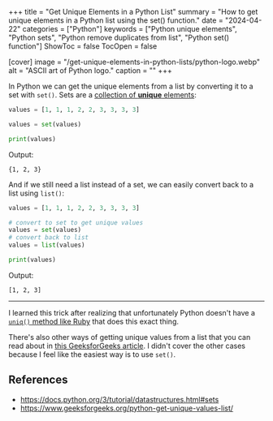 +++
title = "Get Unique Elements in a Python List"
summary = "How to get unique elements in a Python list using the set() function."
date = "2024-04-22"
categories = ["Python"]
keywords = ["Python unique elements", "Python sets", "Python remove duplicates from list", "Python set() function"]
ShowToc = false
TocOpen = false

[cover]
image = "/get-unique-elements-in-python-lists/python-logo.webp"
alt = "ASCII art of Python logo."
caption = ""
+++

In Python we can get the unique elements from a list by converting it to a set with `set()`. Sets are a [collection of **unique** elements](https://docs.python.org/3/tutorial/datastructures.html#sets):

```python
values = [1, 1, 1, 2, 2, 3, 3, 3, 3]

values = set(values)

print(values)
```

Output:

```
{1, 2, 3}
```

And if we still need a list instead of a set, we can easily convert back to a list using `list()`:

```python
values = [1, 1, 1, 2, 2, 3, 3, 3, 3]

# convert to set to get unique values
values = set(values)
# convert back to list
values = list(values)

print(values)
```

Output:

```
[1, 2, 3]
```

---

I learned this trick after realizing that unfortunately Python doesn't have a [`uniq()` method like Ruby](https://apidock.com/ruby/Array/uniq) that does this exact thing.

There's also other ways of getting unique values from a list that you can read about in [this GeeksforGeeks article](https://www.geeksforgeeks.org/python-get-unique-values-list/). I didn't cover the other cases because I feel like the easiest way is to use `set()`.

## References
- https://docs.python.org/3/tutorial/datastructures.html#sets
- https://www.geeksforgeeks.org/python-get-unique-values-list/
